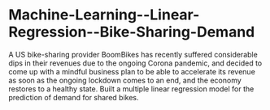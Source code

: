 # Machine-Learning--Linear-Regression--Bike-Sharing-Demand
A US bike-sharing provider BoomBikes has recently suffered considerable dips in their revenues due to the ongoing Corona pandemic, and decided to come up with a mindful business plan to be able to accelerate its revenue as soon as the ongoing lockdown comes to an end, and the economy restores to a healthy state. Built a multiple linear regression model for the prediction of demand for shared bikes.
